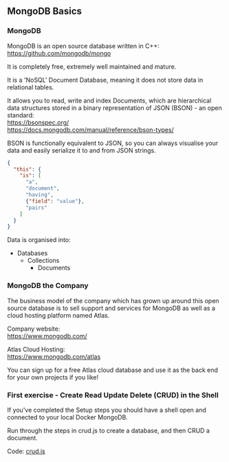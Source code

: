 ## MongoDB Basics

### MongoDB
MongoDB is an open source database written in C++:  
https://github.com/mongodb/mongo

It is completely free, extremely well maintained and mature.

It is a 'NoSQL' Document Database, meaning it does not store data in relational tables.

It allows you to read, write and index Documents, which are hierarchical data structures stored in a binary representation of JSON (BSON) - an open standard:  
https://bsonspec.org/  
https://docs.mongodb.com/manual/reference/bson-types/  

BSON is functionally equivalent to JSON, so you can always visualise your data and easily serialize it to and from JSON strings.

```json
{
  "this": {
    "is": [
      "a",
      "document",
      "having",
      {"field": "value"},
      "pairs"
    ]
  }
}
```

Data is organised into:
- Databases
  - Collections
    - Documents


### MongoDB the Company
The business model of the company which has grown up around this open source database is to sell support and services for MongoDB as well as a cloud hosting platform named Atlas. 

Company website:  
https://www.mongodb.com/

Atlas Cloud Hosting:  
https://www.mongodb.com/atlas

You can sign up for a free Atlas cloud database and use it as the back end for your own projects if you like!

### First exercise - Create Read Update Delete (CRUD) in the Shell
If you've completed the Setup steps you should have a shell open and connected to your local Docker MongoDB. 

Run through the steps in crud.js to create a database, and then CRUD a document. 

Code: [crud.js](./crud.js)
